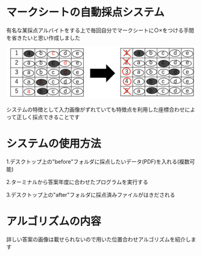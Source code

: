 # マークシートの自動採点システム

有名な某採点アルバイトをする上で毎回自分でマークシートに○×をつける手間を省きたいと思い作成しました

![画像](https://github.com/takaya0111/scoring/blob/master/smple.png)

システムの特徴として入力画像がずれていても特徴点を利用した座標合わせによって正しく採点できることです

# システムの使用方法

1.デスクトップ上の"before"フォルダに採点したいデータ(PDF)を入れる(複数可能)

2.ターミナルから答案年度に合わせたプログラムを実行する

3.デスクトップ上の"after"フォルダに採点済みファイルがはきだされる

# アルゴリズムの内容

詳しい答案の画像は載せられないので用いた位置合わせアルゴリズムを紹介します



